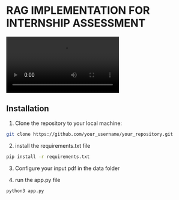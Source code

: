 
# RAG IMPLEMENTATION FOR INTERNSHIP ASSESSMENT
![Project output](./demo.webm)
## Installation

1. Clone the repository to your local machine:

```bash
git clone https://github.com/your_username/your_repository.git
```

2. install the requirements.txt file
```bash
pip install -r requirements.txt
```
3. Configure your input pdf in the data folder


4. run the app.py file

```bash
python3 app.py
```



